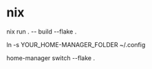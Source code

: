 # nix

nix run . -- build  --flake .

ln -s YOUR_HOME-MANAGER_FOLDER ~/.config

home-manager switch --flake .
